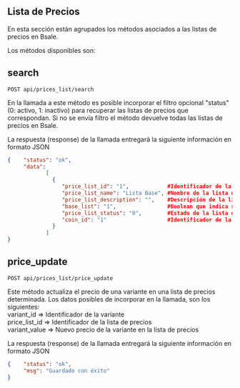 ## Lista de Precios

En esta sección están agrupados los métodos asociados a las listas de precios en Bsale.

Los métodos disponibles son:

## search

```
POST api/prices_list/search
```


En la llamada a este método es posible incorporar el filtro opcional "status" (0: activo, 1: inactivo) para recuperar las listas de precios que correspondan. Si no se envía filtro el método devuelve todas las listas de precios en Bsale.

La respuesta (response) de la llamada entregará la siguiente información en formato JSON

```json
{    "status": "ok",
     "data":
            [
              {
                 "price_list_id": "1",            #Identificador de la lista de precios
                 "price_list_name": "Lista Base", #Nombre de la lista de precios
                 "price_list_description": "",    #Descripción de la lista de precios
                 "base_list": "1",                #Boolean que indica si es lista de precios base
                 "price_list_status": "0",        #Estado de la lista de p recios
                 "coin_id": "1"                   #Identificador de la moneda de la lista de precios
              }
            ]
}


```

## price_update

```
POST api/prices_list/price_update
```


Este método actualiza el precio de una variante en una lista de precios determinada. Los datos posibles de incorporar en la llamada, son los siguientes:
<br> variant_id => Identificador de la variante
<br> price_list_id => Identificador de la lista de precios
<br> variant_value => Nuevo precio de la variante en la lista de precios

La respuesta (response) de la llamada entregará la siguiente información en formato JSON

```json
{    "status": "ok",
     "msg": "Guardado con éxito"
}


```

